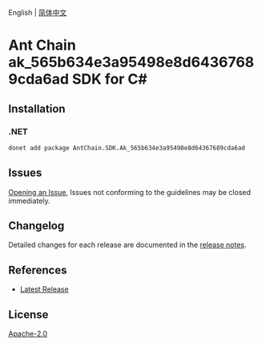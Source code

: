 English | [简体中文](README-CN.md)

# Ant Chain ak_565b634e3a95498e8d64367689cda6ad SDK for C#

## Installation

### .NET

```bash
donet add package AntChain.SDK.Ak_565b634e3a95498e8d64367689cda6ad
```

## Issues

[Opening an Issue](https://github.com/alipay/antchain-openapi-prod-sdk/issues/new), Issues not conforming to the guidelines may be closed immediately.

## Changelog

Detailed changes for each release are documented in the [release notes](./ChangeLog.md).

## References

* [Latest Release](https://github.com/alipay/antchain-openapi-prod-sdk/)

## License

[Apache-2.0](http://www.apache.org/licenses/LICENSE-2.0)
